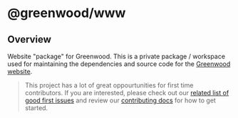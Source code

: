 # @greenwood/www

## Overview
Website "package" for Greenwood.  This is a private package / workspace used for maintaining the dependencies and source code for the [Greenwood website](https://www.greenwoodjs.dev/).  

> This project has a lot of great oppourtunities for first time contributors.  If you are interested, please check out our [related list of good first issues](https://github.com/ProjectEvergreen/greenwood/issues?utf8=%E2%9C%93&q=label%3A%22good+first+issue%22+label%3Awebsite) and review our [contributing docs](https://github.com/ProjectEvergreen/greenwood/blob/master/.github/CONTRIBUTING.md) for how to get started.